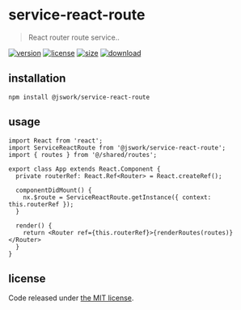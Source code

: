 # service-react-route

> React router route service..

[![version][version-image]][version-url]
[![license][license-image]][license-url]
[![size][size-image]][size-url]
[![download][download-image]][download-url]

## installation

```shell
npm install @jswork/service-react-route
```

## usage
```tsx
import React from 'react';
import ServiceReactRoute from '@jswork/service-react-route';
import { routes } from '@/shared/routes';

export class App extends React.Component {
  private routerRef: React.Ref<Router> = React.createRef();

  componentDidMount() {
    nx.$route = ServiceReactRoute.getInstance({ context: this.routerRef });
  }

  render() {
    return <Router ref={this.routerRef}>{renderRoutes(routes)}</Router>
  }
}
```

## license

Code released under [the MIT license](https://github.com/afeiship/service-react-route/blob/master/LICENSE.txt).

[version-image]: https://img.shields.io/npm/v/@jswork/service-react-route
[version-url]: https://npmjs.org/package/@jswork/service-react-route
[license-image]: https://img.shields.io/npm/l/@jswork/service-react-route
[license-url]: https://github.com/afeiship/service-react-route/blob/master/LICENSE.txt
[size-image]: https://img.shields.io/bundlephobia/minzip/@jswork/service-react-route
[size-url]: https://github.com/afeiship/service-react-route/blob/master/dist/service-react-route.min.js
[download-image]: https://img.shields.io/npm/dm/@jswork/service-react-route
[download-url]: https://www.npmjs.com/package/@jswork/service-react-route
